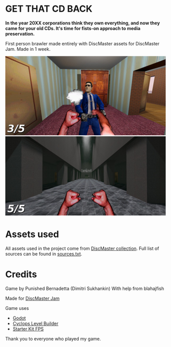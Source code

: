 # GET THAT CD BACK

**In the year 20XX corporations think they own everything, and now they came for your old CDs. It's time for fists-on approach to media preservation.**

First person brawler made entirely with DiscMaster assets for DiscMaster Jam. Made in 1 week.

![](screenshots/2025-04-29_021756.jpg) ![](screenshots/2025-04-29_021805.jpg)

# Assets used
All assets used in the project come from [DiscMaster collection](https://discmaster.textfiles.com/). Full list of sources can be found in [sources.txt](/sources.txt).

# Credits

Game by Punished Bernadetta (Dimitri Sukhankin)
With help from blahajfish

Made for [DiscMaster Jam](https://itch.io/jam/discmaster-jam)

Game uses
* [Godot](https://godotengine.org/)
* [Cyclops Level Builder](https://github.com/blackears/cyclopsLevelBuilder)
* [Starter Kit FPS](https://github.com/KenneyNL/Starter-Kit-FPS)

Thank you to everyone who played my game.
